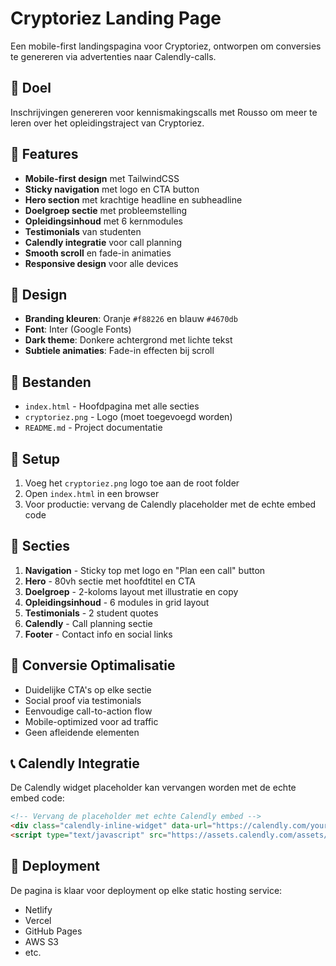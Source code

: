 # Cryptoriez Landing Page

Een mobile-first landingspagina voor Cryptoriez, ontworpen om conversies te genereren via advertenties naar Calendly-calls.

## 🎯 Doel

Inschrijvingen genereren voor kennismakingscalls met Rousso om meer te leren over het opleidingstraject van Cryptoriez.

## 🚀 Features

- **Mobile-first design** met TailwindCSS
- **Sticky navigation** met logo en CTA button
- **Hero section** met krachtige headline en subheadline
- **Doelgroep sectie** met probleemstelling
- **Opleidingsinhoud** met 6 kernmodules
- **Testimonials** van studenten
- **Calendly integratie** voor call planning
- **Smooth scroll** en fade-in animaties
- **Responsive design** voor alle devices

## 🎨 Design

- **Branding kleuren**: Oranje `#f88226` en blauw `#4670db`
- **Font**: Inter (Google Fonts)
- **Dark theme**: Donkere achtergrond met lichte tekst
- **Subtiele animaties**: Fade-in effecten bij scroll

## 📁 Bestanden

- `index.html` - Hoofdpagina met alle secties
- `cryptoriez.png` - Logo (moet toegevoegd worden)
- `README.md` - Project documentatie

## 🔧 Setup

1. Voeg het `cryptoriez.png` logo toe aan de root folder
2. Open `index.html` in een browser
3. Voor productie: vervang de Calendly placeholder met de echte embed code

## 📱 Secties

1. **Navigation** - Sticky top met logo en "Plan een call" button
2. **Hero** - 80vh sectie met hoofdtitel en CTA
3. **Doelgroep** - 2-koloms layout met illustratie en copy
4. **Opleidingsinhoud** - 6 modules in grid layout
5. **Testimonials** - 2 student quotes
6. **Calendly** - Call planning sectie
7. **Footer** - Contact info en social links

## 🎯 Conversie Optimalisatie

- Duidelijke CTA's op elke sectie
- Social proof via testimonials
- Eenvoudige call-to-action flow
- Mobile-optimized voor ad traffic
- Geen afleidende elementen

## 📞 Calendly Integratie

De Calendly widget placeholder kan vervangen worden met de echte embed code:

```html
<!-- Vervang de placeholder met echte Calendly embed -->
<div class="calendly-inline-widget" data-url="https://calendly.com/your-link"></div>
<script type="text/javascript" src="https://assets.calendly.com/assets/external/widget.js" async></script>
```

## 🚀 Deployment

De pagina is klaar voor deployment op elke static hosting service:
- Netlify
- Vercel
- GitHub Pages
- AWS S3
- etc. 